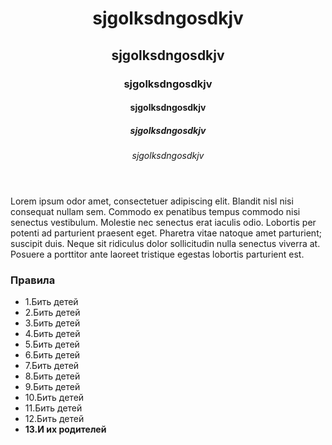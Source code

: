 <html>
<head>
    <meta charset ='utf-8'>
	<link rel='stylesheet' href='style.css'>
</head>
<header>
    <h1> sjgolksdngosdkjv </h1>
	<h2> sjgolksdngosdkjv </h2>
	<h3> sjgolksdngosdkjv </h3>
	<h4> sjgolksdngosdkjv </h4>
	<h5> sjgolksdngosdkjv </h5>
	<h6> sjgolksdngosdkjv </h6>
</header>
<body>
  <p>
    Lorem ipsum odor amet, consectetuer adipiscing elit. Blandit nisl nisi consequat nullam sem. Commodo ex penatibus tempus commodo nisi senectus vestibulum. Molestie nec senectus erat iaculis odio. Lobortis per potenti ad parturient praesent eget. Pharetra vitae natoque amet parturient; suscipit duis. Neque sit ridiculus dolor sollicitudin nulla senectus viverra at. Posuere a porttitor ante laoreet tristique egestas lobortis parturient est.
  </p>
  <div>
  <h3> Правила </h3>
  <ul>
    <li> 1.Бить детей </li>
	<li> 2.Бить детей </li>
	<li> 3.Бить детей </li>
	<li> 4.Бить детей </li>
	<li> 5.Бить детей </li>
	<li> 6.Бить детей </li>
	<li> 7.Бить детей </li>
	<li> 8.Бить детей </li>
	<li> 9.Бить детей </li>
	<li> 10.Бить детей </li>
	<li> 11.Бить детей </li>
	<li> 12.Бить детей </li>
	<li><b> 13.И их родителей </b></li>
  </ul> 
  </div>
</body>
<footer>
</footer>
<html> 
